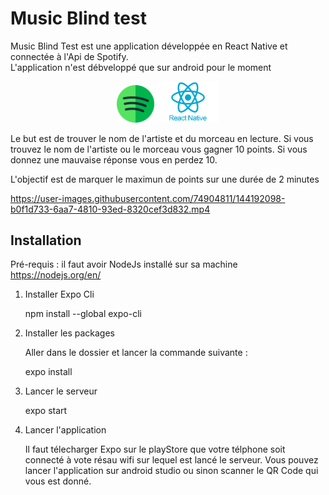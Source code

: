 # Music Blind test

Music Blind Test est une application développée en React Native et connectée à l'Api de Spotify. </br>
L'application n'est débveloppé que sur android pour le moment

<div align='center' >
<img src="spotify.png" width="60">
<img src="react-native.png" width="100">
</div>


Le but est de trouver le nom de l'artiste et du morceau en lecture.
Si vous trouvez le nom de l'artiste ou le morceau vous gagner 10 points.
Si vous donnez une mauvaise réponse vous en perdez 10.

L'objectif est de marquer le maximun de points sur une durée de 2 minutes

https://user-images.githubusercontent.com/74904811/144192098-b0f1d733-6aa7-4810-93ed-8320cef3d832.mp4

## Installation

Pré-requis : il faut avoir NodeJs installé sur sa machine https://nodejs.org/en/

1. Installer Expo Cli

    npm install --global expo-cli

2. Installer les packages

    Aller dans le dossier et lancer la commande suivante :

    expo install

3. Lancer le serveur

    expo start

4. Lancer l'application

    Il faut télecharger Expo sur le playStore que votre télphone soit connecté à vote résau wifi sur lequel est lancé le serveur.
    Vous pouvez lancer l'application sur android studio ou sinon scanner le QR Code qui vous est donné.
    
